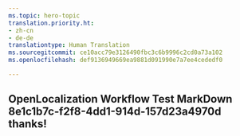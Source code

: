 ```yaml
---
ms.topic: hero-topic
translation.priority.ht:
- zh-cn
- de-de
translationtype: Human Translation
ms.sourcegitcommit: ce10acc79e3126490fbc3c6b9996c2cd0a73a102
ms.openlocfilehash: def9136949669ea9881d091990e7a7ee4cededf0

---
```

## OpenLocalization Workflow Test MarkDown 8e1c1b7c-f2f8-4dd1-914d-157d23a4970d thanks!



<!--HONumber=Jul16_HO4-->


